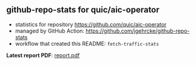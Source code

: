## github-repo-stats for quic/aic-operator

- statistics for repository https://github.com/quic/aic-operator
- managed by GitHub Action: https://github.com/jgehrcke/github-repo-stats
- workflow that created this README: `fetch-traffic-stats`

**Latest report PDF**: [report.pdf](https://github.com/njjetha/github-traffic/raw/github-repo-stats/quic/aic-operator/latest-report/report.pdf)

